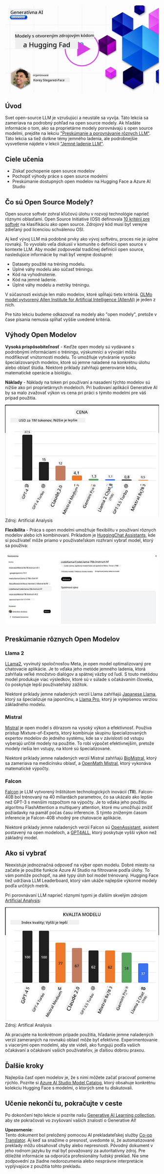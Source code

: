 <!--
CO_OP_TRANSLATOR_METADATA:
{
  "original_hash": "0bba96e53ab841d99db731892a51fab8",
  "translation_date": "2025-05-20T07:03:07+00:00",
  "source_file": "16-open-source-models/README.md",
  "language_code": "sk"
}
-->
[![Open Source Models](../../../translated_images/16-lesson-banner.7b9ebf8cdea6669d74be8212360e99a5653b0cd3ec513f50f12693ffec984ff1.sk.png)](https://aka.ms/gen-ai-lesson16-gh?WT.mc_id=academic-105485-koreyst)

## Úvod

Svet open-source LLM je vzrušujúci a neustále sa vyvíja. Táto lekcia sa zameriava na podrobný pohľad na open source modely. Ak hľadáte informácie o tom, ako sa proprietárne modely porovnávajú s open source modelmi, prejdite na lekciu ["Preskúmanie a porovnávanie rôznych LLM"](../02-exploring-and-comparing-different-llms/README.md?WT.mc_id=academic-105485-koreyst). Táto lekcia sa tiež dotkne témy jemného ladenia, ale podrobnejšie vysvetlenie nájdete v lekcii ["Jemné ladenie LLM"](../18-fine-tuning/README.md?WT.mc_id=academic-105485-koreyst).

## Ciele učenia

- Získať pochopenie open source modelov
- Pochopiť výhody práce s open source modelmi
- Preskúmanie dostupných open modelov na Hugging Face a Azure AI Studio

## Čo sú Open Source Modely?

Open source softvér zohral kľúčovú úlohu v rozvoji technológie naprieč rôznymi oblasťami. Open Source Initiative (OSI) definovala [10 kritérií pre softvér](https://web.archive.org/web/20241126001143/https://opensource.org/osd?WT.mc_id=academic-105485-koreyst) na klasifikáciu ako open source. Zdrojový kód musí byť verejne zdieľaný pod licenciou schválenou OSI.

Aj keď vývoj LLM má podobné prvky ako vývoj softvéru, proces nie je úplne rovnaký. To vyvolalo veľa diskusií v komunite o definícii open source v kontexte LLM. Aby model zodpovedal tradičnej definícii open source, nasledujúce informácie by mali byť verejne dostupné:

- Datasety použité na tréning modelu.
- Úplné váhy modelu ako súčasť tréningu.
- Kód na vyhodnotenie.
- Kód na jemné ladenie.
- Úplné váhy modelu a metriky tréningu.

V súčasnosti existuje len málo modelov, ktoré spĺňajú tieto kritériá. [OLMo model vytvorený Allen Institute for Artificial Intelligence (AllenAI)](https://huggingface.co/allenai/OLMo-7B?WT.mc_id=academic-105485-koreyst) je jeden z nich.

Pre túto lekciu budeme odkazovať na modely ako "open modely", pretože v čase písania nemusia spĺňať vyššie uvedené kritériá.

## Výhody Open Modelov

**Vysoká prispôsobiteľnosť** - Keďže open modely sú vydávané s podrobnými informáciami o tréningu, výskumníci a vývojári môžu modifikovať vnútornosti modelu. To umožňuje vytváranie vysoko špecializovaných modelov, ktoré sú jemne naladené na konkrétnu úlohu alebo oblasť štúdia. Niektoré príklady zahŕňajú generovanie kódu, matematické operácie a biológiu.

**Náklady** - Náklady na token pri používaní a nasadení týchto modelov sú nižšie ako pri proprietárnych modeloch. Pri budovaní aplikácií Generative AI by sa malo zvažovať výkon vs cena pri práci s týmito modelmi pre váš prípad použitia.

![Model Cost](../../../translated_images/model-price.bf4c17ebea0f13045f3c10fb8615e171c6a664837cb2f4107c312552149ae88d.sk.png)
Zdroj: Artificial Analysis

**Flexibilita** - Práca s open modelmi umožňuje flexibilitu v používaní rôznych modelov alebo ich kombinovaní. Príkladom je [HuggingChat Assistants](https://huggingface.co/chat?WT.mc_id=academic-105485-koreyst), kde si používateľ môže priamo v používateľskom rozhraní vybrať model, ktorý sa používa:

![Choose Model](../../../translated_images/choose-model.1f574fd269d66a894a92f8b8a1c4c3e7cf9e2d9ece5fc66c7d95efdc5d01501d.sk.png)

## Preskúmanie rôznych Open Modelov

### Llama 2

[LLama2](https://huggingface.co/meta-llama?WT.mc_id=academic-105485-koreyst), vyvinutý spoločnosťou Meta, je open model optimalizovaný pre chatovacie aplikácie. Je to vďaka jeho metóde jemného ladenia, ktorá zahŕňala veľké množstvo dialógov a spätnej väzby od ľudí. S touto metódou model produkuje viac výsledkov, ktoré sú v súlade s očakávaním človeka, čo poskytuje lepší používateľský zážitok.

Niektoré príklady jemne naladených verzií Llama zahŕňajú [Japanese Llama](https://huggingface.co/elyza/ELYZA-japanese-Llama-2-7b?WT.mc_id=academic-105485-koreyst), ktorý sa špecializuje na japončinu, a [Llama Pro](https://huggingface.co/TencentARC/LLaMA-Pro-8B?WT.mc_id=academic-105485-koreyst), ktorý je vylepšenou verziou základného modelu.

### Mistral

[Mistral](https://huggingface.co/mistralai?WT.mc_id=academic-105485-koreyst) je open model s dôrazom na vysoký výkon a efektívnosť. Používa prístup Mixture-of-Experts, ktorý kombinuje skupinu špecializovaných expertov modelov do jedného systému, kde sa v závislosti od vstupu vyberajú určité modely na použitie. To robí výpočet efektívnejším, pretože modely riešia len vstupy, na ktoré sú špecializované.

Niektoré príklady jemne naladených verzií Mistral zahŕňajú [BioMistral](https://huggingface.co/BioMistral/BioMistral-7B?text=Mon+nom+est+Thomas+et+mon+principal?WT.mc_id=academic-105485-koreyst), ktorý sa zameriava na medicínsku oblasť, a [OpenMath Mistral](https://huggingface.co/nvidia/OpenMath-Mistral-7B-v0.1-hf?WT.mc_id=academic-105485-koreyst), ktorý vykonáva matematické výpočty.

### Falcon

[Falcon](https://huggingface.co/tiiuae?WT.mc_id=academic-105485-koreyst) je LLM vytvorený Inštitútom technologických inovácií (**TII**). Falcon-40B bol trénovaný na 40 miliardách parametrov, čo sa ukázalo ako lepšie než GPT-3 s menším rozpočtom na výpočty. Je to vďaka jeho použitiu algoritmu FlashAttention a multiquery attention, ktoré mu umožňujú znížiť požiadavky na pamäť počas času inferencie. S týmto zníženým časom inferencie je Falcon-40B vhodný pre chatovacie aplikácie.

Niektoré príklady jemne naladených verzií Falcon sú [OpenAssistant](https://huggingface.co/OpenAssistant/falcon-40b-sft-top1-560?WT.mc_id=academic-105485-koreyst), asistent postavený na open modeloch, a [GPT4ALL](https://huggingface.co/nomic-ai/gpt4all-falcon?WT.mc_id=academic-105485-koreyst), ktorý poskytuje vyšší výkon než základný model.

## Ako si vybrať

Neexistuje jednoznačná odpoveď na výber open modelu. Dobré miesto na začatie je použitie funkcie Azure AI Studio na filtrovanie podľa úlohy. To vám pomôže pochopiť, na aké typy úloh bol model trénovaný. Hugging Face tiež udržiava LLM Leaderboard, ktorý vám ukáže najlepšie výkonné modely podľa určitých metrík.

Pri porovnávaní LLM naprieč rôznymi typmi je ďalším skvelým zdrojom [Artificial Analysis](https://artificialanalysis.ai/?WT.mc_id=academic-105485-koreyst):

![Model Quality](../../../translated_images/model-quality.10696c659e8e327352b6c2352d000092a0a91abb31a1ffd337fb16a9edcb7d9c.sk.png)
Zdroj: Artifical Analysis

Ak pracujete na konkrétnom prípade použitia, hľadanie jemne naladených verzií zameraných na rovnakú oblasť môže byť efektívne. Experimentovanie s viacerými open modelmi, aby ste videli, ako fungujú podľa vašich očakávaní a očakávaní vašich používateľov, je ďalšou dobrou praxou.

## Ďalšie kroky

Najlepšia časť open modelov je, že s nimi môžete začať pracovať pomerne rýchlo. Pozrite si [Azure AI Studio Model Catalog](https://ai.azure.com?WT.mc_id=academic-105485-koreyst), ktorý obsahuje konkrétnu kolekciu Hugging Face s modelmi, o ktorých sme tu diskutovali.

## Učenie nekončí tu, pokračujte v ceste

Po dokončení tejto lekcie si pozrite našu [Generative AI Learning collection](https://aka.ms/genai-collection?WT.mc_id=academic-105485-koreyst), aby ste pokračovali vo zvyšovaní vašich znalostí o Generative AI!

**Upozornenie**:  
Tento dokument bol preložený pomocou AI prekladateľskej služby [Co-op Translator](https://github.com/Azure/co-op-translator). Aj keď sa snažíme o presnosť, uvedomte si, že automatizované preklady môžu obsahovať chyby alebo nepresnosti. Pôvodný dokument v jeho rodnom jazyku by mal byť považovaný za autoritatívny zdroj. Pre dôležité informácie sa odporúča profesionálny ľudský preklad. Nie sme zodpovední za žiadne nedorozumenia alebo nesprávne interpretácie vyplývajúce z použitia tohto prekladu.